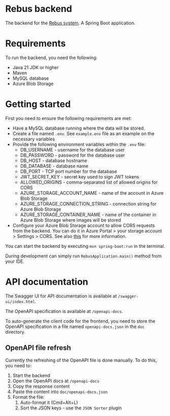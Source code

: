 # Rebus backend

The backend for the [Rebus system](..). A Spring Boot application.

# Requirements

To run the backend, you need the following:

- Java 21 JDK or higher
- Maven
- MySQL database
- Azure Blob Storage

# Getting started

First you need to ensure the following requirements are met:

- Have a MySQL database running where the data will be stored.
- Create a file named `.env`. See `example.env` file as an example on the necessary variables
- Provide the following environment variables within the `.env` file:
    - DB_USERNAME - username for the database user
    - DB_PASSWORD - password for the database user
    - DB_HOST - database hostname
    - DB_DATABASE - database name
    - DB_PORT - TCP port number for the database
    - JWT_SECRET_KEY - secret key used to sign JWT tokens
    - ALLOWED_ORIGINS - comma-separated list of allowed origins for CORS
    - AZURE_STORAGE_ACCOUNT_NAME - name of the account in Azure Blob Storage
    - AZURE_STORAGE_CONNECTION_STRING - connection string for Azure Blob Storage
    - AZURE_STORAGE_CONTAINER_NAME - name of the container in Azure Blob Storage where images will
      be stored
- Configure your Azure Blob Storage account to allow CORS requests from the backend. You can do
  it in Azure Portal > your storage account > Settings > CORS. See also
  [this](https://learn.microsoft.com/en-us/rest/api/storageservices/cross-origin-resource-sharing--cors--support-for-the-azure-storage-services#enabling-cors-for-azure-storage)
  for more information.

You can start the backend by executing `mvn spring-boot:run` in the terminal.

During development can simply run `RebusApplication.main()` method from your IDE.

# API documentation

The Swagger UI for API documentation is available at `/swagger-ui/index.html`.

The OpenAPI specification is available at `/openapi-docs`.

To auto-generate the client code for the frontend, you need to store the OpenAPI specification in a
file named `openapi-docs.json` in the `doc` directory.

## OpenAPI file refresh

Currently the refreshing of the OpenAPI file is done manually. To do this, you need to:

1. Start the backend
2. Open the OpenAPI docs at `/openapi-docs`
3. Copy the response content
4. Paste the content into `doc/openapi-docs.json`
5. Format the file:
    1. Auto-format it (Cmd+Alt+L)
    2. Sort the JSON keys - use the `JSON Sorter` plugin